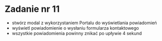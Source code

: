 # Zadanie nr 11

- stwórz modal z wykorzystaniem Portalu do wyświetlania powiadomień
- wyświetl powiadomienie o wysłaniu formularza kontaktowego
- wszystkie powiadomienia powinny znikać po upływie 4 sekund
